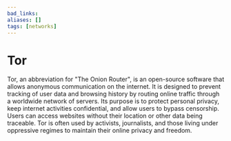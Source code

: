 ```yaml
---
bad_links: 
aliases: []
tags: [networks]
---
```

# Tor

Tor, an abbreviation for "The Onion Router", is an open-source software that allows anonymous communication on the internet. It is designed to prevent tracking of user data and browsing history by routing online traffic through a worldwide network of servers. Its purpose is to protect personal privacy, keep internet activities confidential, and allow users to bypass censorship. Users can access websites without their location or other data being traceable. Tor is often used by activists, journalists, and those living under oppressive regimes to maintain their online privacy and freedom.
